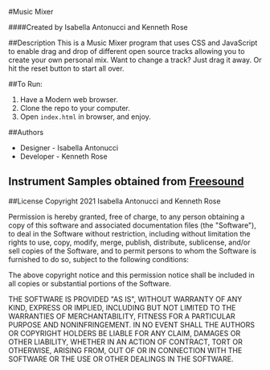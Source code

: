 #Music Mixer

####Created by Isabella Antonucci and Kenneth Rose

##Description
This is a Music Mixer program that uses CSS and JavaScript to enable drag and drop of different open source tracks allowing you to create your own personal mix.
Want to change a track? Just drag it away. Or hit the reset button to start all over.


##To Run:
1. Have a Modern web browser.
1. Clone the repo to your computer.
1. Open `index.html` in browser, and enjoy.

##Authors
* Designer - Isabella Antonucci
* Developer - Kenneth Rose

## Instrument Samples obtained from [Freesound](https://freesound.org/)


##License
Copyright 2021 Isabella Antonucci and Kenneth Rose

Permission is hereby granted, free of charge, to any person obtaining a copy of this software and associated documentation files (the "Software"), to deal in the Software without restriction, including without limitation the rights to use, copy, modify, merge, publish, distribute, sublicense, and/or sell copies of the Software, and to permit persons to whom the Software is furnished to do so, subject to the following conditions:

The above copyright notice and this permission notice shall be included in all copies or substantial portions of the Software.

THE SOFTWARE IS PROVIDED "AS IS", WITHOUT WARRANTY OF ANY KIND, EXPRESS OR IMPLIED, INCLUDING BUT NOT LIMITED TO THE WARRANTIES OF MERCHANTABILITY, FITNESS FOR A PARTICULAR PURPOSE AND NONINFRINGEMENT. IN NO EVENT SHALL THE AUTHORS OR COPYRIGHT HOLDERS BE LIABLE FOR ANY CLAIM, DAMAGES OR OTHER LIABILITY, WHETHER IN AN ACTION OF CONTRACT, TORT OR OTHERWISE, ARISING FROM, OUT OF OR IN CONNECTION WITH THE SOFTWARE OR THE USE OR OTHER DEALINGS IN THE SOFTWARE.
